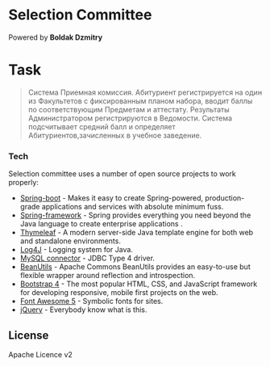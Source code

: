 # Selection Committee
Powered by **Boldak Dzmitry**

# Task
> Система Приемная комиссия. Абитуриент регистрируется на один из Факультетов с фиксированным планом набора, вводит баллы по соответствующим Предметам и аттестату. Результаты Администратором регистрируются в Ведомости. Система подсчитывает средний балл и определяет Абитуриентов,зачисленных в учебное заведение. 

### Tech

Selection committee uses a number of open source projects to work properly:

* [Spring-boot] - Makes it easy to create Spring-powered, production-grade applications and services with absolute minimum fuss.
* [Spring-framework] - Spring provides everything you need beyond the Java language to create enterprise applications .
* [Thymeleaf] - A modern server-side Java template engine for both web and standalone environments.
* [Log4J] - Logging system for Java.
* [MySQL connector] - JDBC Type 4 driver.
* [BeanUtils] - Apache Commons BeanUtils provides an easy-to-use but flexible wrapper around reflection and introspection.
* [Bootstrap 4] - The most popular HTML, CSS, and JavaScript framework for developing responsive, mobile first projects on the web.
* [Font Awesome 5] - Symbolic fonts for sites.
* [jQuery] - Everybody know what is this.

License
----

Apache Licence v2

   [jQuery]: <https://github.com/jquery/jquery>
   [Spring-boot]: <https://github.com/spring-projects/spring-boot>
   [Spring-framework]: <https://github.com/spring-projects/spring-framework>
   [Thymeleaf]: <https://github.com/thymeleaf>
   [Bootstrap 4]: <https://github.com/twbs/bootstrap/tree/v4-dev>
   [Font Awesome 5]: <https://fontawesome.com/>
   [Log4J]: <https://github.com/apache/log4j>
   [MySQL connector]: <https://github.com/mysql/mysql-connector-j>
   [BeanUtils]: <https://github.com/apache/commons-beanutils>
   
   [@tjholowaychuk]: <http://twitter.com/tjholowaychuk>
   [express]: <http://expressjs.com>
   [Gulp]: <http://gulpjs.com>

   [PlDb]: <https://github.com/joemccann/dillinger/tree/master/plugins/dropbox/README.md>
   [PlGh]: <https://github.com/joemccann/dillinger/tree/master/plugins/github/README.md>
   [PlGd]: <https://github.com/joemccann/dillinger/tree/master/plugins/googledrive/README.md>
   [PlOd]: <https://github.com/joemccann/dillinger/tree/master/plugins/onedrive/README.md>
   [PlMe]: <https://github.com/joemccann/dillinger/tree/master/plugins/medium/README.md>
   [PlGa]: <https://github.com/RahulHP/dillinger/blob/master/plugins/googleanalytics/README.md>
